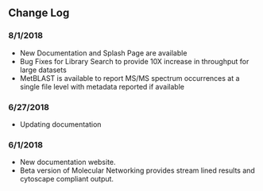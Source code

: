 ## Change Log

### 8/1/2018

* New Documentation and Splash Page are available
* Bug Fixes for Library Search to provide 10X increase in throughput for large datasets
* MetBLAST is available to report MS/MS spectrum occurrences at a single file level with metadata reported if available

### 6/27/2018

* Updating documentation

### 6/1/2018

* New documentation website.
* Beta version of Molecular Networking provides stream lined results and cytoscape compliant output.
